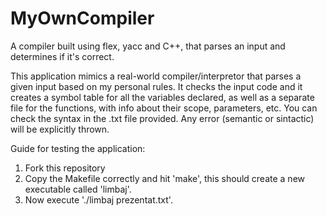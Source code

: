 # MyOwnCompiler
A compiler built using flex, yacc and C++, that parses an input and determines if it's correct.

This application mimics a real-world compiler/interpretor that parses a given input based on my personal rules.
It checks the input code and it creates a symbol table for all the variables declared, as well as a separate file for the functions, with info about their scope, parameters, etc.
You can check the syntax in the .txt file provided. Any error (semantic or sintactic) will be explicitly thrown.

Guide for testing the application:
1. Fork this repository
2. Copy the Makefile correctly and hit 'make', this should create a new executable called 'limbaj'.
3. Now execute './limbaj prezentat.txt'.
